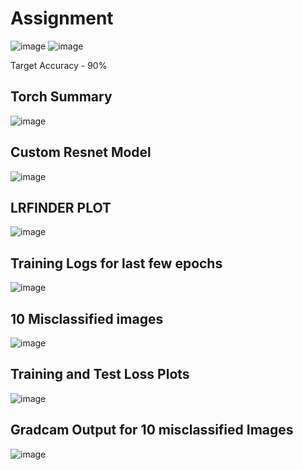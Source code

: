 # Assignment

![image](https://user-images.githubusercontent.com/67177106/143876557-b174281c-641a-4fa6-b139-2ac5bb8fea87.png)
![image](https://user-images.githubusercontent.com/67177106/143876665-596945a1-00c5-4dc9-843f-20ed691a2a66.png)


Target Accuracy - 90%

Torch Summary
-------------------------

![image](https://user-images.githubusercontent.com/67177106/143877005-ce79a37f-6164-453c-af4e-5a56c73cd1b0.png)

Custom Resnet Model 
--------------------------

![image](https://user-images.githubusercontent.com/67177106/143877166-699a6897-ff90-4786-bf3d-80e194cda747.png)


LRFINDER PLOT
----------------

![image](https://user-images.githubusercontent.com/67177106/143877367-d585b653-50d2-4d85-adfb-957de4ca7010.png)


Training Logs for last few epochs
-------------------------------------------
![image](https://user-images.githubusercontent.com/67177106/143877503-9ddb1eca-30f6-4ae3-b4bc-0dff4a4a44d3.png)


10 Misclassified images
--------------------------------

![image](https://user-images.githubusercontent.com/67177106/143877622-699ee81d-d2ca-45d1-a864-de2d994e2ed9.png)

Training and Test Loss Plots
-----------------------------

![image](https://user-images.githubusercontent.com/67177106/143877919-fe7edab7-e462-4e4e-87bc-a89bafa97ca8.png)


Gradcam Output for 10 misclassified Images
-------------------------------------------

![image](https://user-images.githubusercontent.com/67177106/143878034-dbe0fb8e-3b67-4182-bea7-b4b13cd6f963.png)





